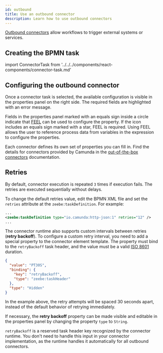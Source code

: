 ```yaml
---
id: outbound
title: Use an outbound connector
description: Learn how to use outbound connectors
---
```


[Outbound connectors](/components/connectors/connector-types.md#outbound-connectors) allow workflows to trigger external systems or services.

## Creating the BPMN task

import ConnectorTask from '../../../components/react-components/connector-task.md'

<ConnectorTask/>

## Configuring the outbound connector

Once a connector task is selected, the available configuration is visible in the properties panel on the right side. The required fields are highlighted with an error message.

Fields in the properties panel marked with an equals sign inside a circle indicate that [FEEL](/components/modeler/feel/what-is-feel.md) can be used to configure the property. If the icon includes an equals sign marked with a star, FEEL is required. Using FEEL allows the user to reference process data from variables in the expression to configure the properties.

Each connector defines its own set of properties you can fill in. Find the details for connectors provided by Camunda in the [out-of-the-box connectors](/components/connectors/out-of-the-box-connectors/available-connectors-overview.md) documentation.

## Retries

By default, connector execution is repeated `3` times if execution fails. The retries are executed sequentially without delays.

To change the default retries value, edit the BPMN XML file and set the `retries` attribute at the `zeebe:taskDefinition`. For example:

```xml
...
<zeebe:taskDefinition type="io.camunda:http-json:1" retries="12" />
...
```

The connector runtime also supports custom intervals between retries (**retry backoff**). To configure a custom retry interval, you need to add a special property to the connector element template. The property must bind to the `retryBackoff` task header, and the value must be a valid [ISO 8601](https://en.wikipedia.org/wiki/ISO_8601#Durations) duration.

```json
{
  "value": "PT30S",
  "binding": {
    "key": "retryBackoff",
    "type": "zeebe:taskHeader"
  },
  "type": "Hidden"
}
```

In the example above, the retry attempts will be spaced 30 seconds apart, instead of the default behavior of retrying immediately.

If necessary, the **retry backoff** property can be made visible and editable in the properties panel by changing the property `type` to `String`.

`retryBackoff` is a reserved task header key recognized by the connector runtime. You don't need to handle this input in your connector implementation, as the runtime handles it automatically for all outbound connectors.
